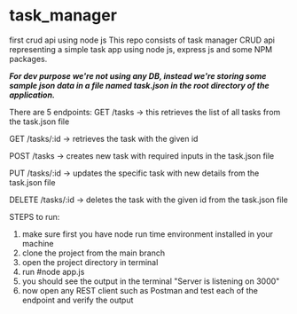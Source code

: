 # task_manager
first crud api using node js
This repo consists of task manager CRUD api representing a simple task app using node js, express js and some NPM packages.

***For dev purpose we're not using any DB, instead we're storing some sample json data in a file named task.json in the root directory of the application.*** 

There are 5 endpoints:
GET /tasks -> this retrieves the list of all tasks from the task.json file 

GET /tasks/:id -> retrieves the task with the given id

POST /tasks -> creates new task with required inputs in the task.json file

PUT /tasks/:id -> updates the specific task with new details from the task.json file

DELETE /tasks/:id -> deletes the task with the given id from the task.json file

STEPS to run:
 1. make sure first you have node run time environment installed in your machine
 2. clone the project from the main branch
 3. open the project directory in terminal
 4. run #node app.js
 5. you should see the output in the terminal "Server is listening on 3000"
 6. now open any REST client such as Postman and test each of the endpoint and verify the output
